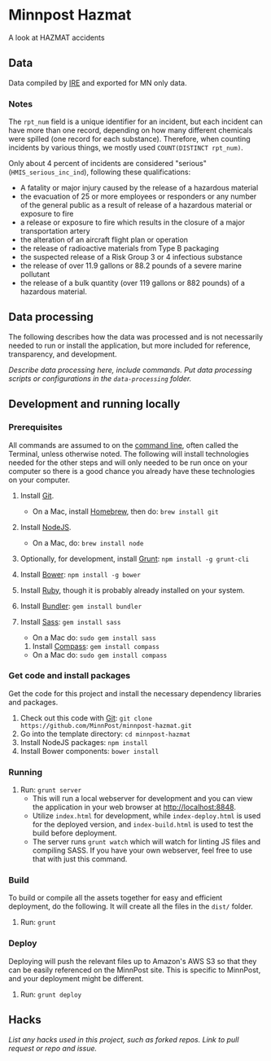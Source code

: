 # Minnpost Hazmat

A look at HAZMAT accidents

## Data

Data compiled by [IRE](http://www.ire.org/nicar/database-library/databases/hazardous-materials/) and exported for MN only data.

### Notes

The `rpt_num` field is a unique identifier for an incident, but each incident can have more than one record, depending on how many different chemicals were spilled (one record for each substance).  Therefore, when counting incidents by various things, we mostly used `COUNT(DISTINCT rpt_num)`.

Only about 4 percent of incidents are considered "serious" (`HMIS_serious_inc_ind`), following these qualifications:
* A fatality or major injury caused by the release of a hazardous material
* the evacuation of 25 or more employees or responders or any number of the general public as a result of release of a hazardous material or exposure to fire
* a release or exposure to fire which results in the closure of a major transportation artery
* the alteration of an aircraft flight plan or operation
* the release of radioactive materials from Type B packaging
* the suspected release of a Risk Group 3 or 4 infectious substance
* the release of over 11.9 gallons or 88.2 pounds of a severe marine pollutant
* the release of a bulk quantity (over 119 gallons or 882 pounds) of a hazardous material.

## Data processing

The following describes how the data was processed and is not necessarily needed to run or install the application, but more included for reference, transparency, and development.

*Describe data processing here, include commands.  Put data processing scripts or configurations in the ```data-processing``` folder.*

## Development and running locally

### Prerequisites

All commands are assumed to on the [command line](http://en.wikipedia.org/wiki/Command-line_interface), often called the Terminal, unless otherwise noted.  The following will install technologies needed for the other steps and will only needed to be run once on your computer so there is a good chance you already have these technologies on your computer.

1. Install [Git](http://git-scm.com/).
   * On a Mac, install [Homebrew](http://brew.sh/), then do: `brew install git`
1. Install [NodeJS](http://nodejs.org/).
   * On a Mac, do: `brew install node`
1. Optionally, for development, install [Grunt](http://gruntjs.com/): `npm install -g grunt-cli`
1. Install [Bower](http://bower.io/): `npm install -g bower`
1. Install [Ruby](http://www.ruby-lang.org/en/downloads/), though it is probably already installed on your system.
1. Install [Bundler](http://gembundler.com/): `gem install bundler`

1. Install [Sass](http://sass-lang.com/): `gem install sass`
   * On a Mac do: `sudo gem install sass`
   1. Install [Compass](http://compass-style.org/): `gem install compass`
   * On a Mac do: `sudo gem install compass`


### Get code and install packages

Get the code for this project and install the necessary dependency libraries and packages.

1. Check out this code with [Git](http://git-scm.com/): `git clone https://github.com/MinnPost/minnpost-hazmat.git`
1. Go into the template directory: `cd minnpost-hazmat`
1. Install NodeJS packages: `npm install`
1. Install Bower components: `bower install`





### Running

1. Run: `grunt server`
    * This will run a local webserver for development and you can view the application in your web browser at [http://localhost:8848](http://localhost:8848).
    * Utilize `index.html` for development, while `index-deploy.html` is used for the deployed version, and `index-build.html` is used to test the build before deployment.
    * The server runs `grunt watch` which will watch for linting JS files and compiling SASS.  If you have your own webserver, feel free to use that with just this command.

### Build

To build or compile all the assets together for easy and efficient deployment, do the following.  It will create all the files in the `dist/` folder.

1. Run: `grunt`

### Deploy

Deploying will push the relevant files up to Amazon's AWS S3 so that they can be easily referenced on the MinnPost site.  This is specific to MinnPost, and your deployment might be different.

1. Run: `grunt deploy`


## Hacks

*List any hacks used in this project, such as forked repos.  Link to pull request or repo and issue.*
